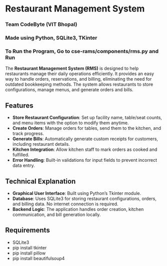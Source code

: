 # Restaurant Management System 
### Team CodeByte (VIT Bhopal)
### Made using Python, SQLite3, TKinter
### To Run the Program, Go to cse-rams/components/rms.py and Run

The **Restaurant Management System (RMS)** is designed to help restaurants manage their daily operations efficiently. It provides an easy way to handle orders, reservations, and billing, eliminating the need for outdated bookkeeping methods. The system allows restaurants to store configurations, manage menus, and generate orders and bills.

## Features

- **Store Restaurant Configuration**: Set up facility name, table/seat counts, and menu items with the option to modify them anytime.
- **Create Orders**: Manage orders for tables, send them to the kitchen, and track progress.
- **Generate Bills**: Automatically generate custom receipts for customers, including restaurant details.
- **Kitchen Integration**: Allow kitchen staff to mark orders as cooked and fulfilled.
- **Error Handling**: Built-in validations for input fields to prevent incorrect data entry.

## Technical Explanation

- **Graphical User Interface**: Built using Python’s Tkinter module.
- **Database**: Uses SQLite3 for storing restaurant configurations, orders, and billing data. No internet connection is required.
- **Backend Logic**: The application handles order creation, kitchen communication, and bill generation locally.

## Requirements
- SQLite3
- pip install tkinter
- pip install pillow
- pip install beautifulsoup4
